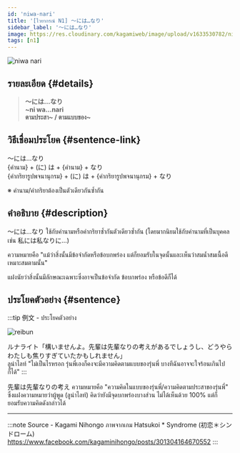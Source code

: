 ```yaml
---
id: 'niwa-nari'
title: '[ไวยากรณ์ N1] 〜には…なり'
sidebar_label: '〜には…なり'
image: https://res.cloudinary.com/kagamiweb/image/upload/v1633530782/nihongo/grammar/n1/reibun/niwa-nari.png
tags: [n1]
---
```


![niwa nari](https://res.cloudinary.com/kagamiweb/image/upload/v1633530405/nihongo/grammar/n1/niwa-nari.jpg)

## รายละเอียด {#details}

> **〜には…なり**  
> **~ni wa...nari**  
> **ตามประสา~ / ตามแบบของ~**

## วิธีเชื่อมประโยค {#sentence-link}

〜には…なり  
{คำนาม} + (に) は + {คำนาม} + なり  
{คำกริยารูปพจนานุกรม} + (に) は + {คำกริยารูปพจนานุกรม} + なり  

※ คำนาม/คำกริยาต้องเป็นตัวเดียวกันซ้ำกัน

## คำอธิบาย {#description}

〜には…なり ใช้กับคำนามหรือคำกริยาซ้ำกันตัวเดียวซ้ำกัน (โดยมากนิยมใช้กับคำนามที่เป็นบุคคล เช่น 私には私なりに…)

ความหมายคือ "แม้ว่าสิ่งนั้นมีข้อจำกัดหรือข้อบกพร่อง แต่ก็ยอมรับในจุดนั้นและเห็นว่าสมน้ำสมเนื้อดี เหมาะสมตามนั้น"

แฝงนัยว่าสิ่งนั้นมีลักษณะเฉพาะซึ่งอาจเป็นข้อจำกัด ข้อบกพร่อง หรือข้อดีก็ได้

## ประโยคตัวอย่าง {#sentence}

:::tip 例文 - ประโยคตัวอย่าง

![reibun](https://res.cloudinary.com/kagamiweb/image/upload/v1633530782/nihongo/grammar/n1/reibun/niwa-nari.png)

ルナライト「構いませんよ。先輩は先輩なりの考えがあるでしょうし、どうやらわたしも焦りすぎていたかもしれません」  
ลูน่าไลท์ "ไม่เป็นไรหรอก รุ่นพี่เองก็คงจะมีความคิดตามแบบของรุ่นพี่ บางทีฉันอาจจะใจร้อนเกินไปก็ได้"
:::

先輩は先輩なりの考え ความหมายคือ "ความคิดในแบบของรุ่นพี่/ความคิดตามประสาของรุ่นพี่" ซึ่งแฝงความหมายว่าผู้พูด (ลูน่าไลท์) คิดว่ายังมีจุดบกพร่องบางส่วน ไม่ได้เห็นด้วย 100% แต่ก็ยอมรับความคิดดังกล่าวได้

---
:::note Source - Kagami Nihongo
ภาพจากเกม Hatsukoi * Syndrome (初恋＊シンドローム)  
https://www.facebook.com/kagaminihongo/posts/301304164670552
:::